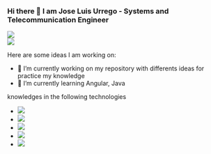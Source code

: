 ### Hi there 👋 I am Jose Luis Urrego - Systems and Telecommunication Engineer

<a href='https://github.com/joseurrego'><img src='https://img.shields.io/badge/GitHub-100000?style=for-the-badge&logo=github&logoColor=white'/></a>
<br>
<a href='https://www.linkedin.com/in/jurrego/'><img src='https://img.shields.io/badge/LinkedIn-0077B5?style=for-the-badge&logo=linkedin&logoColor=white'/></a>

Here are some ideas I am working on:

- 🔭 I’m currently working on my repository with differents ideas for practice my knowledge
- 🌱 I’m currently learning Angular, Java

knowledges in the following technologies


- <img src="https://img.shields.io/badge/Java-ED8B00?style=for-the-badge&logo=java&logoColor=white" >
- <img src="https://img.shields.io/badge/HTML5-E34F26?style=for-the-badge&logo=html5&logoColor=white" >
- <img src="https://img.shields.io/badge/CSS3-1572B6?style=for-the-badge&logo=css3&logoColor=white" >
- <img src="https://img.shields.io/badge/JavaScript-F7DF1E?style=for-the-badge&logo=javascript&logoColor=black" >
- <img src="https://img.shields.io/badge/Python-3776AB?style=for-the-badge&logo=python&logoColor=white" >

